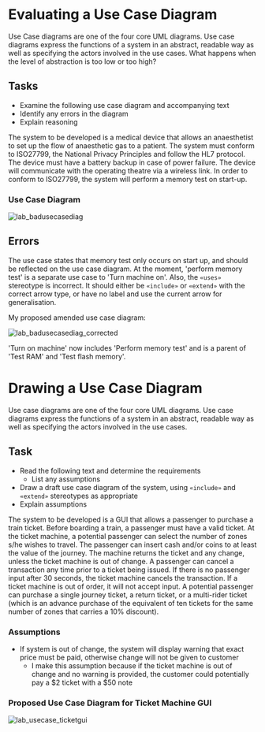 # Evaluating a Use Case Diagram

Use Case diagrams are one of the four core UML diagrams. Use case diagrams express the functions of a system in an abstract, readable way as well as specifying the actors involved in the use cases. What happens when the level of abstraction is too low or too high?

## Tasks

- Examine the following use case diagram and accompanying text
- Identify any errors in the diagram
- Explain reasoning

The system to be developed is a medical device that allows an anaesthetist to set up the flow of anaesthetic gas to a patient. The system must conform to ISO27799, the National Privacy Principles and follow the HL7 protocol. The device must have a battery backup in case of power failure. The device will communicate with the operating theatre via a wireless link. In order to conform to ISO27799, the system will perform a memory test on start-up.

### Use Case Diagram

![lab_badusecasediag](http://i.imgur.com/eJRTJM4.png)

## Errors

The use case states that memory test only occurs on start up, and should be reflected on the use case diagram. At the moment, 'perform memory test' is a separate use case to 'Turn machine on'. Also, the `«uses»` stereotype is incorrect. It should either be `«include»` or `«extend»` with the correct arrow type, or have no label and use the current arrow for generalisation.

My proposed amended use case diagram:

![lab_badusecasediag_corrected](http://i.imgur.com/DZ4IjL6.png)

'Turn on machine' now includes 'Perform memory test' and is a parent of 'Test RAM' and 'Test flash memory'.

# Drawing a Use Case Diagram

Use case diagrams are one of the four core UML diagrams. Use case diagrams express the functions of a system in an abstract, readable way as well as specifying the actors involved in the use cases.

## Task

- Read the following text and determine the requirements
	- List any assumptions
- Draw a draft use case diagram of the system, using `«include»` and `«extend»` stereotypes as appropriate
- Explain assumptions

The system to be developed is a GUI that allows a passenger to purchase a train ticket. Before boarding a train, a passenger must have a valid ticket. At the ticket machine, a potential passenger can select the number of zones s/he wishes to travel. The passenger can insert cash and/or coins to at least the value of the journey. The machine returns the ticket and any change, unless the ticket machine is out of change. A passenger can cancel a transaction any time prior to a ticket being issued. If there is no passenger input after 30 seconds, the ticket machine cancels the transaction. If a ticket machine is out of order, it will not accept input. A potential passenger can purchase a single journey ticket, a return ticket, or a multi-rider ticket (which is an advance purchase of the equivalent of ten tickets for the same number of zones that carries a 10% discount).

### Assumptions

- If system is out of change, the system will display warning that exact price must be paid, otherwise change will not be given to customer
	- I make this assumption because if the ticket machine is out of change and no warning is provided, the customer could potentially pay a $2 ticket with a $50 note

### Proposed Use Case Diagram for Ticket Machine GUI

![lab_usecase_ticketgui](http://i.imgur.com/UcPdDOf.png)